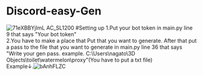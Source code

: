 # Discord-easy-Gen
![71eXBBYjImL _AC_SL1200_](https://user-images.githubusercontent.com/94958239/174428943-07098184-5f71-4e1c-b843-2e4682da8e1c.jpg)
#Setting up
1.Put your bot token in main.py line 9 that says "Your bot token"<br>
2.You have to make a place that Put that you want to generate. After that put a pass to the file that you want to generate in main.py line 36 that says "Write your gen pass. example. C:\\Users\\nagato\\3D Objects\\toilet\\watermelon\\proxy"(You have to put a txt file)<br>
Example↓.![bAnhFLZC](https://user-images.githubusercontent.com/94958239/174429442-18f3646e-9228-4459-8038-29cbfe946c18.png)<br>


